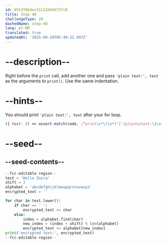 ```yaml
---
id: 6553f6b4ec51112d44d737c8
title: Step 48
challengeType: 20
dashedName: step-48
lang: pt-BR
translated: true
updatedAt: '2025-09-29T05:49:22.997Z'
---
```


# --description--

Right before the `print` call, add another one and pass `'plain text:', text` as the arguments to `print()`. Use the same indentation.

# --hints--

You should print `'plain text:', text` after your for loop.

```js
({ test: () => assert.match(code, /^print\s*\(\s*("|')plain\stext:\1\s*,\s*text\s*\)\s*^print/m) })
```

# --seed--

## --seed-contents--

```py
--fcc-editable-region--
text = 'Hello Zaira'
shift = 3
alphabet = 'abcdefghijklmnopqrstuvwxyz'
encrypted_text = ''

for char in text.lower():
    if char == ' ':
        encrypted_text += char
    else:
        index = alphabet.find(char)
        new_index = (index + shift) % len(alphabet)
        encrypted_text += alphabet[new_index]
print('encrypted text:', encrypted_text)
--fcc-editable-region--
```
